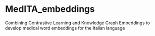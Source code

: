 # MedITA_embeddings
Combining Contrastive Learning and Knowledge Graph Embeddings to develop medical word embeddings for the Italian language
